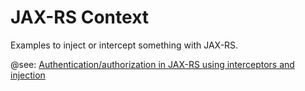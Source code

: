 # JAX-RS Context

Examples to inject or intercept something with JAX-RS.

@see: [Authentication/authorization in JAX-RS using interceptors and injection](http://stackoverflow.com/questions/23035316)